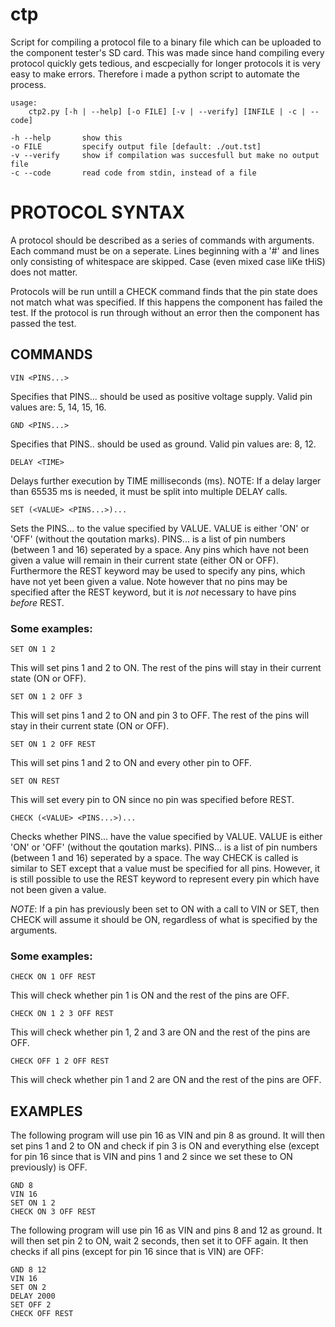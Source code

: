 ctp
==============================================================================
Script for compiling a protocol file to a binary file which can be uploaded to
the component tester's SD card. This was made since hand compiling every
protocol quickly gets tedious, and escpecially for longer protocols it is very
easy to make errors. Therefore i made a python script to automate the process.

    usage: 
        ctp2.py [-h | --help] [-o FILE] [-v | --verify] [INFILE | -c | --code]

    -h --help       show this
    -o FILE         specify output file [default: ./out.tst]
    -v --verify     show if compilation was succesfull but make no output file
    -c --code       read code from stdin, instead of a file

PROTOCOL SYNTAX
==============================================================================
A protocol should be described as a series of commands with arguments.
Each command must be on a seperate. Lines beginning with a '#' and lines only
consisting of whitespace are skipped. Case (even mixed case liKe tHiS) 
does not matter.

Protocols will be run untill a CHECK command finds that the pin state does not
match what was specified. If this happens the component has failed the test.
If the protocol is run through without an error then the component has passed
the test.

COMMANDS
------------------------------------------------------------------------------
    VIN <PINS...>
Specifies that PINS... should be used as positive voltage supply.
Valid pin values are: 5, 14, 15, 16. 


    GND <PINS...>
Specifies that PINS.. should be used as ground.
Valid pin values are: 8, 12.


    DELAY <TIME>
Delays further execution by TIME milliseconds (ms).
NOTE: If a delay larger than 65535 ms is needed, it must be split into
multiple DELAY calls.


    SET (<VALUE> <PINS...>)...
Sets the PINS... to the value specified by VALUE. 
VALUE is either 'ON' or 'OFF' (without the qoutation marks). 
PINS... is a list of pin numbers (between 1 and 16) seperated by a space. 
Any pins which have not been given a value will remain in their current state 
(either ON or OFF). Furthermore the REST keyword may be used to specify any 
pins, which have not yet been given a value. Note however that no pins may be 
specified after the REST keyword, but it is *not* necessary to have pins 
*before* REST.

### Some examples:

    SET ON 1 2
This will set pins 1 and 2 to ON. The rest of the pins will stay in their
current state (ON or OFF).

    SET ON 1 2 OFF 3
This will set pins 1 and 2 to ON and pin 3 to OFF. The rest of the pins will 
stay in their current state (ON or OFF).

    SET ON 1 2 OFF REST
This will set pins 1 and 2 to ON and every other pin to OFF.

    SET ON REST
This will set every pin to ON since no pin was specified before REST.


    CHECK (<VALUE> <PINS...>)...
Checks whether PINS... have the value specified by VALUE.
VALUE is either 'ON' or 'OFF' (without the qoutation marks).
PINS... is a list of pin numbers (between 1 and 16) seperated by a space.
The way CHECK is called is similar to SET except that a value must be 
specified for all pins. However, it is still possible to use the REST keyword 
to represent every pin which have not been given a value.

*NOTE*: If a pin has previously been set to ON with a call to VIN or SET,
then CHECK will assume it should be ON, regardless of what is specified by the
arguments.

### Some examples:

    CHECK ON 1 OFF REST
This will check whether pin 1 is ON and the rest of the pins are OFF.

    CHECK ON 1 2 3 OFF REST
This will check whether pin 1, 2 and 3 are ON and the rest of the pins are OFF.

    CHECK OFF 1 2 OFF REST
This will check whether pin 1 and 2 are ON and the rest of the pins are OFF.


EXAMPLES
------------------------------------------------------------------------------
The following program will use pin 16 as VIN and pin 8 as ground. It will
then set pins 1 and 2 to ON and check if pin 3 is ON and everything else
(except for pin 16 since that is VIN and pins 1 and 2 since we set these 
to ON previously) is OFF.

    GND 8
    VIN 16
    SET ON 1 2
    CHECK ON 3 OFF REST


The following program will use pin 16 as VIN and pins 8 and 12 as ground.
It will then set pin 2 to ON, wait 2 seconds, then set it to OFF again. It
then checks if all pins (except for pin 16 since that is VIN) are OFF:

    GND 8 12
    VIN 16
    SET ON 2
    DELAY 2000
    SET OFF 2
    CHECK OFF REST